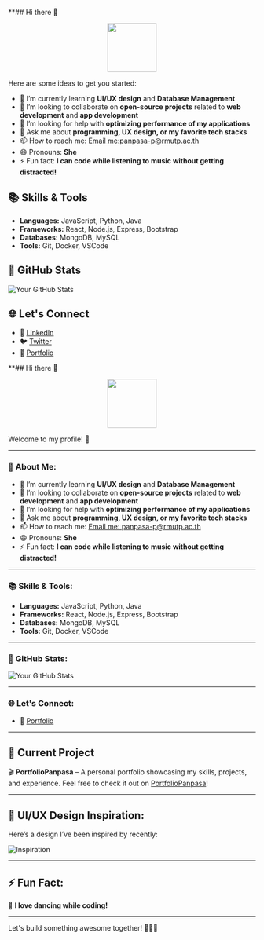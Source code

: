 **## Hi there 👋

<div id="header" align="center">
  <img src="https://media.giphy.com/media/M9gbBd9nbDrOTu1Mqx/giphy.gif" width="100"/>
</div>

Here are some ideas to get you started:
- 🌱 I’m currently learning **UI/UX design** and **Database Management**
- 👯 I’m looking to collaborate on **open-source projects** related to **web development** and **app development**
- 🤔 I’m looking for help with **optimizing performance of my applications**
- 💬 Ask me about **programming, UX design, or my favorite tech stacks**
- 📫 How to reach me: [Email me:panpasa-p@rmutp.ac.th](mailto:panpasa2xo3@gmail.com)
- 😄 Pronouns: **She** 
- ⚡ Fun fact: **I can code while listening to music without getting distracted!**
  
## 📚 Skills & Tools

- **Languages:** JavaScript, Python, Java
- **Frameworks:** React, Node.js, Express, Bootstrap
- **Databases:** MongoDB, MySQL
- **Tools:** Git, Docker, VSCode

## 🚀 GitHub Stats

![Your GitHub Stats](https://github-readme-stats.vercel.app/api?username=Panpasa2xo3&show_icons=true&theme=radical)

## 🌐 Let's Connect

- 💬 [LinkedIn](https://www.linkedin.com/in/panpasa2xo3)
- 🐦 [Twitter](https://twitter.com/Panpasa2xo3)
- 📑 [Portfolio](https://www.yourportfolio.com)

**## Hi there 👋

<div id="header" align="center">
  <img src="https://media.giphy.com/media/M9gbBd9nbDrOTu1Mqx/giphy.gif" width="100"/>
</div>

Welcome to my profile! 🚀

---

### 📌 **About Me:**
- 🌱 I’m currently learning **UI/UX design** and **Database Management**
- 👯 I’m looking to collaborate on **open-source projects** related to **web development** and **app development**
- 🤔 I’m looking for help with **optimizing performance of my applications**
- 💬 Ask me about **programming, UX design, or my favorite tech stacks**
- 📫 How to reach me: [Email me: panpasa-p@rmutp.ac.th](mailto:panpasa2xo3@gmail.com)
- 😄 Pronouns: **She**
- ⚡ Fun fact: **I can code while listening to music without getting distracted!**

---

### 📚 **Skills & Tools:**

- **Languages:** JavaScript, Python, Java
- **Frameworks:** React, Node.js, Express, Bootstrap
- **Databases:** MongoDB, MySQL
- **Tools:** Git, Docker, VSCode

---

### 🚀 **GitHub Stats:**

![Your GitHub Stats](https://github-readme-stats.vercel.app/api?username=Panpasa2xo3&show_icons=true&theme=radical)

---

### 🌐 **Let's Connect:**
- 📑 [Portfolio](https://portfolio-panpasa-roan.vercel.app/)

---

## 🌟 **Current Project** 

🎬 **PortfolioPanpasa** – A personal portfolio showcasing my skills, projects, and experience. Feel free to check it out on [PortfolioPanpasa](https://portfolio-panpasa-roan.vercel.app/)!


---

## 🎨 **UI/UX Design Inspiration:**

Here’s a design I’ve been inspired by recently:

![Inspiration](https://via.placeholder.com/800x400.png?text=UI+Inspiration)

---

## ⚡ **Fun Fact:**

💃 **I love dancing while coding!**

---

Let's build something awesome together! 👩‍💻💥

